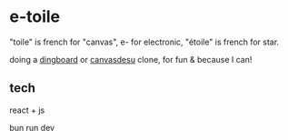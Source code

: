 # e-toile

"toile" is french for "canvas", e- for electronic, "étoile" is french for star.

doing a [dingboard](https://dingboard.com) or [canvasdesu](https://canvasdesu.com)
clone, for fun & because I can!

## tech

react + js

bun run dev
